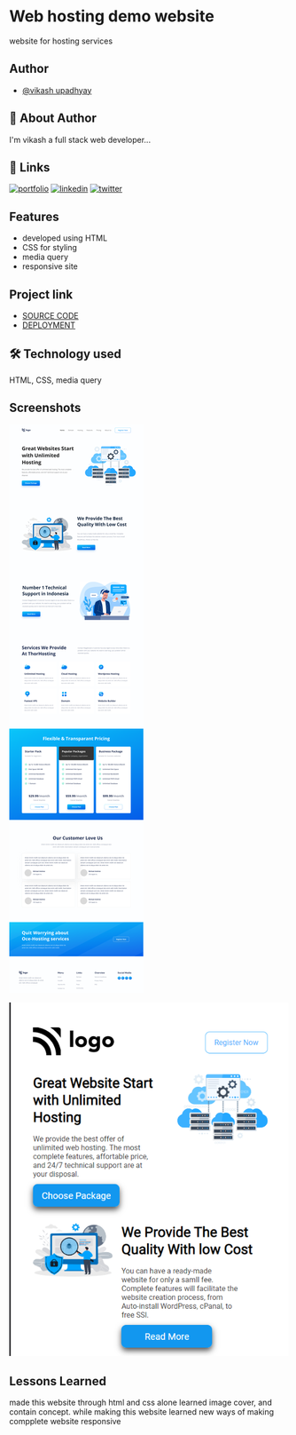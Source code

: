 
# Web hosting demo website  

website for hosting services   


## Author

- [@vikash upadhyay](https://www.github.com/vku42)

## 🚀 About Author
I'm vikash a full stack web developer...

## 🔗 Links
[![portfolio](https://img.shields.io/badge/my_portfolio-000?style=for-the-badge&logo=ko-fi&logoColor=white)](https://www.findcoder.io/u/vikash007)
[![linkedin](https://img.shields.io/badge/linkedin-0A66C2?style=for-the-badge&logo=linkedin&logoColor=white)](https://www.linkedin.com/in/vikash-upadhyay-869772211/)
[![twitter](https://img.shields.io/badge/Instagram-E4405F?style=for-the-badge&logo=instagram&logoColor=white)](https://www.instagram.com/vku007)


## Features

- developed using HTML
- CSS for styling 
- media query 
- responsive site 




## Project link

 - [SOURCE CODE](https://github.com/vku42/project-11)
 - [DEPLOYMENT](https://project-11-it9ibbteu-vku42.vercel.app)
 





## 🛠 Technology used
HTML, CSS, media query


## Screenshots

![Screenshot](https://github.com/vku42/project-11/blob/main/11.png?raw=true)

![Screenshot](https://github.com/vku42/project-11/blob/main/mobilesite.png?raw=true)




## Lessons Learned

made this website through html and css alone learned image 
cover, and contain concept. while making this website learned 
new ways of making compplete website responsive



